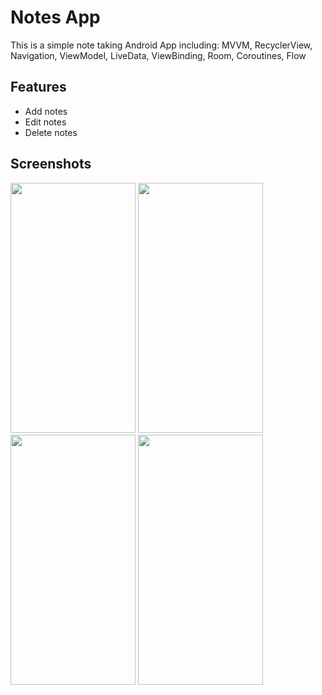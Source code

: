 # Notes App

This is a simple note taking Android App including:
 MVVM,
 RecyclerView,
 Navigation,
 ViewModel,
 LiveData,
 ViewBinding,
 Room,
 Coroutines,
 Flow
 
 
 ## Features

- Add notes
- Edit notes
- Delete notes


 ## Screenshots

<img src="https://user-images.githubusercontent.com/106580852/202853778-c58e4928-0eb0-4263-833e-b7bbb97df119.png" width=200 height=400/> <img src="https://user-images.githubusercontent.com/106580852/202853630-77de0e93-5999-407f-b3cc-8668d3be735b.png" width=200 height=400/> 
<img src="https://user-images.githubusercontent.com/106580852/202854934-e7c5942c-7e10-4963-9b17-376612756240.png" width=200 height=400/> <img src="https://user-images.githubusercontent.com/106580852/202853778-c58e4928-0eb0-4263-833e-b7bbb97df119.png" width=200 height=400/>






